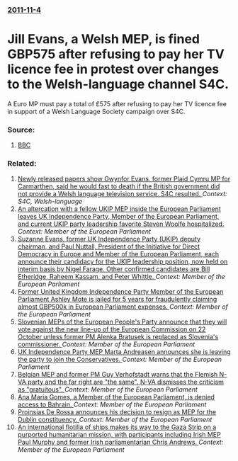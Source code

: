 ### [2011-11-4](/news/2011/11/4/index.md)

# Jill Evans, a Welsh MEP, is fined GBP575 after refusing to pay her TV licence fee in protest over changes to the Welsh-language channel S4C. 

A Euro MP must pay a total of £575 after refusing to pay her TV licence fee in support of a Welsh Language Society campaign over S4C.


### Source:

1. [BBC](http://www.bbc.co.uk/news/uk-wales-south-east-wales-15593559)

### Related:

1. [Newly released papers show Gwynfor Evans, former Plaid Cymru MP for Carmarthen, said he would fast to death if the British government did not provide a Welsh language television service. S4C resulted. ](/news/2010/12/30/newly-released-papers-show-gwynfor-evans-former-plaid-cymru-mp-for-carmarthen-said-he-would-fast-to-death-if-the-british-government-did-no.md) _Context: S4C, Welsh-language_
2. [An altercation with a fellow UKIP MEP inside the European Parliament leaves UK Independence Party, Member of the European Parliament, and current UKIP party leadership favorite Steven Woolfe hospitalized. ](/news/2016/10/6/an-altercation-with-a-fellow-ukip-mep-inside-the-european-parliament-leaves-uk-independence-party-member-of-the-european-parliament-and-cu.md) _Context: Member of the European Parliament_
3. [Suzanne Evans, former UK Independence Party (UKIP) deputy chairman, and Paul Nuttall, President of the Initiative for Direct Democracy in Europe and Member of the European Parliament, each announce their candidacy for the UKIP leadership position, now held on interim basis by Nigel Farage. Other confirmed candidates are Bill Etheridge, Raheem Kassam, and Peter Whittle. ](/news/2016/10/23/suzanne-evans-former-uk-independence-party-ukip-deputy-chairman-and-paul-nuttall-president-of-the-initiative-for-direct-democracy-in-eu.md) _Context: Member of the European Parliament_
4. [Former United Kingdom Independence Party Member of the European Parliament Ashley Mote is jailed for 5 years for fraudulently claiming almost GBP500k in European Parliament expenses. ](/news/2015/07/13/former-united-kingdom-independence-party-member-of-the-european-parliament-ashley-mote-is-jailed-for-5-years-for-fraudulently-claiming-almos.md) _Context: Member of the European Parliament_
5. [Slovenian MEPs of the European People's Party announce that they will vote against the new line-up of the European Commission on 22 October unless former PM Alenka Bratusek is replaced as Slovenia's commissioner. ](/news/2014/09/20/slovenian-meps-of-the-european-people-s-party-announce-that-they-will-vote-against-the-new-line-up-of-the-european-commission-on-22-october.md) _Context: Member of the European Parliament_
6. [UK Independence Party MEP Marta Andreasen announces she is leaving the party to join the Conservatives. ](/news/2013/02/22/uk-independence-party-mep-marta-andreasen-announces-she-is-leaving-the-party-to-join-the-conservatives.md) _Context: Member of the European Parliament_
7. [Belgian MEP and former PM Guy Verhofstadt warns that the Flemish N-VA party and the far right are "the same". N-VA dismisses the criticism as "gratuitous". ](/news/2012/09/22/belgian-mep-and-former-pm-guy-verhofstadt-warns-that-the-flemish-n-va-party-and-the-far-right-are-the-same-n-va-dismisses-the-criticism-a.md) _Context: Member of the European Parliament_
8. [Ana Maria Gomes, a Member of the European Parliament, is denied access to Bahrain. ](/news/2012/04/29/ana-maria-gomes-a-member-of-the-european-parliament-is-denied-access-to-bahrain.md) _Context: Member of the European Parliament_
9. [Proinsias De Rossa announces his decision to resign as MEP for the Dublin constituency. ](/news/2012/01/16/proinsias-de-rossa-announces-his-decision-to-resign-as-mep-for-the-dublin-constituency.md) _Context: Member of the European Parliament_
10. [An international flotilla of ships makes its way to the Gaza Strip on a purported humanitarian mission, with participants including Irish MEP Paul Murphy and former Irish parliamentarian Chris Andrews. ](/news/2011/11/2/an-international-flotilla-of-ships-makes-its-way-to-the-gaza-strip-on-a-purported-humanitarian-mission-with-participants-including-irish-me.md) _Context: Member of the European Parliament_
